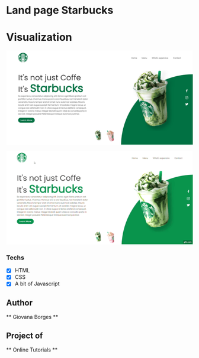 # Land page Starbucks

# Visualization 
<img src="assets/coffe.png" alt="result">

![](assets/gif.gif)

### Techs
* [x] HTML 
* [x] CSS
* [x] A bit of Javascript

## Author
** Giovana Borges **

## Project of 
** Online Tutorials **